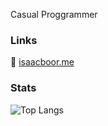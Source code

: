 Casual Proggrammer

### Links

🔗 [isaacboor.me](//www.isaacboor.me)
 

### Stats

![Top Langs](https://github-readme-stats.vercel.app/api/top-langs/?username=isaacboor&langs_count=8)
